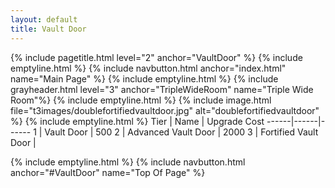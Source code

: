 ```yaml
---
layout: default
title: Vault Door
---
```

{% include pagetitle.html level="2" anchor="VaultDoor" %}
{% include emptyline.html %}
{% include navbutton.html anchor="index.html" name="Main Page" %}
{% include emptyline.html %}
{% include grayheader.html level="3" anchor="TripleWideRoom" name="Triple Wide Room"%}
{% include emptyline.html %}
{% include image.html file="t3images/doublefortifiedvaultdoor.jpg" alt="doublefortifiedvaultdoor" %}
{% include emptyline.html %}
Tier | Name | Upgrade Cost
------|------|------
1 | Vault Door | 500
2 | Advanced Vault Door | 2000
3 | Fortified Vault Door | 

{% include emptyline.html %}
{% include navbutton.html anchor="#VaultDoor" name="Top Of Page" %}

